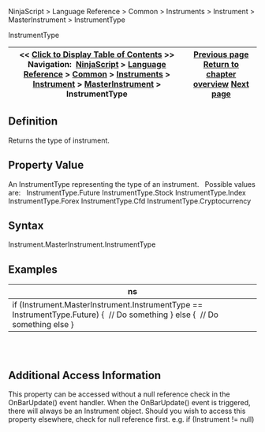 ﻿
NinjaScript \> Language Reference \> Common \> Instruments \> Instrument \> MasterInstrument \> InstrumentType

InstrumentType

| \<\< [Click to Display Table of Contents](instrumenttype.md) \>\> **Navigation:**     [NinjaScript](ninjascript.md) \> [Language Reference](language_reference_wip.md) \> [Common](common.md) \> [Instruments](instruments_ninjascript.md) \> [Instrument](instrument.md) \> [MasterInstrument](masterinstrument.md) \> InstrumentType | [Previous page](formatprice.md) [Return to chapter overview](masterinstrument.md) [Next page](mergepolicy.md) |
| --- | --- |
## Definition
Returns the type of instrument.
## 
## Property Value
An InstrumentType representing the type of an instrument.
 
Possible values are:
 
InstrumentType.Future
InstrumentType.Stock
InstrumentType.Index
InstrumentType.Forex 
InstrumentType.Cfd
InstrumentType.Cryptocurrency
## 
## Syntax
Instrument.MasterInstrument.InstrumentType
 
## 
## Examples

| ns |
| --- |
| if (Instrument.MasterInstrument.InstrumentType \=\= InstrumentType.Future) {  // Do something } else {  // Do something else } |
## 
 
## Additional Access Information
This property can be accessed without a null reference check in the OnBarUpdate() event handler. When the OnBarUpdate() event is triggered, there will always be an Instrument object. Should you wish to access this property elsewhere, check for null reference first. e.g. if (Instrument !\= null)
